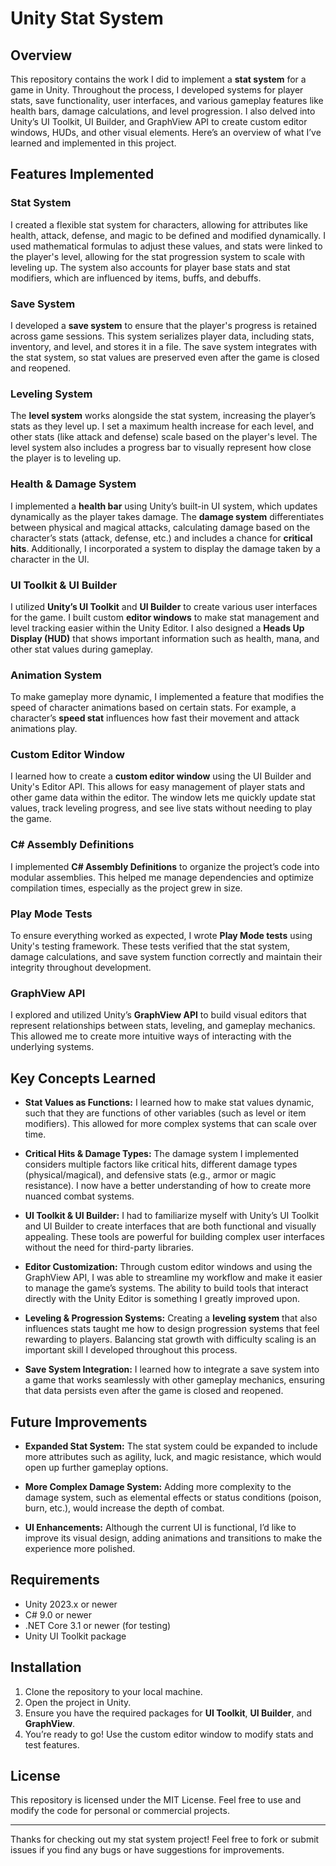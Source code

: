 # Unity Stat System

## Overview

This repository contains the work I did to implement a **stat system** for a game in Unity. Throughout the process, I developed systems for player stats, save functionality, user interfaces, and various gameplay features like health bars, damage calculations, and level progression. I also delved into Unity’s UI Toolkit, UI Builder, and GraphView API to create custom editor windows, HUDs, and other visual elements. Here’s an overview of what I’ve learned and implemented in this project.

## Features Implemented

### Stat System

I created a flexible stat system for characters, allowing for attributes like health, attack, defense, and magic to be defined and modified dynamically. I used mathematical formulas to adjust these values, and stats were linked to the player's level, allowing for the stat progression system to scale with leveling up. The system also accounts for player base stats and stat modifiers, which are influenced by items, buffs, and debuffs.

### Save System

I developed a **save system** to ensure that the player's progress is retained across game sessions. This system serializes player data, including stats, inventory, and level, and stores it in a file. The save system integrates with the stat system, so stat values are preserved even after the game is closed and reopened.

### Leveling System

The **level system** works alongside the stat system, increasing the player’s stats as they level up. I set a maximum health increase for each level, and other stats (like attack and defense) scale based on the player's level. The level system also includes a progress bar to visually represent how close the player is to leveling up.

### Health & Damage System

I implemented a **health bar** using Unity’s built-in UI system, which updates dynamically as the player takes damage. The **damage system** differentiates between physical and magical attacks, calculating damage based on the character’s stats (attack, defense, etc.) and includes a chance for **critical hits**. Additionally, I incorporated a system to display the damage taken by a character in the UI.

### UI Toolkit & UI Builder

I utilized **Unity’s UI Toolkit** and **UI Builder** to create various user interfaces for the game. I built custom **editor windows** to make stat management and level tracking easier within the Unity Editor. I also designed a **Heads Up Display (HUD)** that shows important information such as health, mana, and other stat values during gameplay.

### Animation System

To make gameplay more dynamic, I implemented a feature that modifies the speed of character animations based on certain stats. For example, a character’s **speed stat** influences how fast their movement and attack animations play.

### Custom Editor Window

I learned how to create a **custom editor window** using the UI Builder and Unity's Editor API. This allows for easy management of player stats and other game data within the editor. The window lets me quickly update stat values, track leveling progress, and see live stats without needing to play the game.

### C# Assembly Definitions

I implemented **C# Assembly Definitions** to organize the project’s code into modular assemblies. This helped me manage dependencies and optimize compilation times, especially as the project grew in size.

### Play Mode Tests

To ensure everything worked as expected, I wrote **Play Mode tests** using Unity's testing framework. These tests verified that the stat system, damage calculations, and save system function correctly and maintain their integrity throughout development.

### GraphView API

I explored and utilized Unity’s **GraphView API** to build visual editors that represent relationships between stats, leveling, and gameplay mechanics. This allowed me to create more intuitive ways of interacting with the underlying systems.

## Key Concepts Learned

- **Stat Values as Functions:** I learned how to make stat values dynamic, such that they are functions of other variables (such as level or item modifiers). This allowed for more complex systems that can scale over time.
- **Critical Hits & Damage Types:** The damage system I implemented considers multiple factors like critical hits, different damage types (physical/magical), and defensive stats (e.g., armor or magic resistance). I now have a better understanding of how to create more nuanced combat systems.

- **UI Toolkit & UI Builder:** I had to familiarize myself with Unity’s UI Toolkit and UI Builder to create interfaces that are both functional and visually appealing. These tools are powerful for building complex user interfaces without the need for third-party libraries.

- **Editor Customization:** Through custom editor windows and using the GraphView API, I was able to streamline my workflow and make it easier to manage the game’s systems. The ability to build tools that interact directly with the Unity Editor is something I greatly improved upon.

- **Leveling & Progression Systems:** Creating a **leveling system** that also influences stats taught me how to design progression systems that feel rewarding to players. Balancing stat growth with difficulty scaling is an important skill I developed throughout this process.

- **Save System Integration:** I learned how to integrate a save system into a game that works seamlessly with other gameplay mechanics, ensuring that data persists even after the game is closed and reopened.

## Future Improvements

- **Expanded Stat System:** The stat system could be expanded to include more attributes such as agility, luck, and magic resistance, which would open up further gameplay options.
- **More Complex Damage System:** Adding more complexity to the damage system, such as elemental effects or status conditions (poison, burn, etc.), would increase the depth of combat.

- **UI Enhancements:** Although the current UI is functional, I’d like to improve its visual design, adding animations and transitions to make the experience more polished.

## Requirements

- Unity 2023.x or newer
- C# 9.0 or newer
- .NET Core 3.1 or newer (for testing)
- Unity UI Toolkit package

## Installation

1. Clone the repository to your local machine.
2. Open the project in Unity.
3. Ensure you have the required packages for **UI Toolkit**, **UI Builder**, and **GraphView**.
4. You’re ready to go! Use the custom editor window to modify stats and test features.

## License

This repository is licensed under the MIT License. Feel free to use and modify the code for personal or commercial projects.

---

Thanks for checking out my stat system project! Feel free to fork or submit issues if you find any bugs or have suggestions for improvements.
